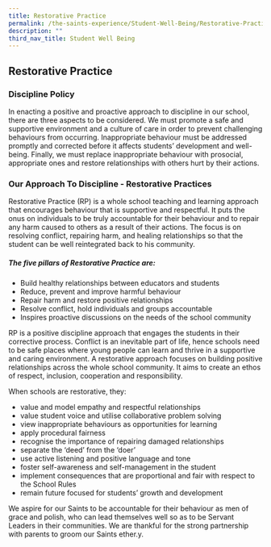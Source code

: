 ```yaml
---
title: Restorative Practice
permalink: /the-saints-experience/Student-Well-Being/Restorative-Practice/
description: ""
third_nav_title: Student Well Being
---
```

## Restorative Practice 

### **Discipline Policy**

In enacting a positive and proactive approach to discipline in our school, there are three aspects to be considered. We must promote a safe and supportive environment and a culture of care in order to prevent challenging behaviours from occurring. Inappropriate behaviour must be addressed promptly and corrected before it affects students’ development and well-being. Finally, we must replace inappropriate behaviour with prosocial, appropriate ones and restore relationships with others hurt by their actions.

  

### **Our Approach To Discipline - Restorative Practices**

Restorative Practice (RP) is a whole school teaching and learning approach that encourages behaviour that is supportive and respectful. It puts the onus on individuals to be truly accountable for their behaviour and to repair any harm caused to others as a result of their actions. The focus is on resolving conflict, repairing harm, and healing relationships so that the student can be well reintegrated back to his community.

  
##### **The five pillars of Restorative Practice are:**

*   Build healthy relationships between educators and students
*   Reduce, prevent and improve harmful behaviour
*   Repair harm and restore positive relationships
*   Resolve conflict, hold individuals and groups accountable
*   Inspires proactive discussions on the needs of the school community  

RP is a positive discipline approach that engages the students in their corrective process. Conflict is an inevitable part of life, hence schools need to be safe places where young people can learn and thrive in a supportive and caring environment. A restorative approach focuses on building positive relationships across the whole school community. It aims to create an ethos of respect, inclusion, cooperation and responsibility.  
  

When schools are restorative, they:

*   value and model empathy and respectful relationships
*   value student voice and utilise collaborative problem solving
*   view inappropriate behaviours as opportunities for learning
*   apply procedural fairness
*   recognise the importance of repairing damaged relationships
*   separate the ‘deed’ from the ‘doer’
*   use active listening and positive language and tone
*   foster self-awareness and self-management in the student
*   implement consequences that are proportional and fair with respect to the School Rules
*   remain future focused for students’ growth and development

We aspire for our Saints to be accountable for their behaviour as men of grace and polish, who can lead themselves well so as to be Servant Leaders in their communities. We are thankful for the strong 
partnership with parents to groom our Saints ether.y.